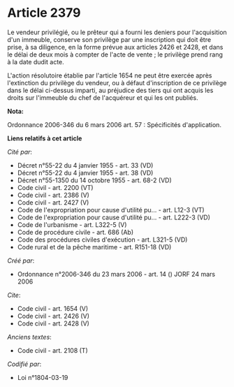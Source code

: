 # Article 2379

Le vendeur privilégié, ou le prêteur qui a fourni les deniers pour l'acquisition d'un immeuble, conserve son privilège par
une inscription qui doit être prise, à sa diligence, en la forme prévue aux articles 2426 et 2428, et dans le délai de deux
mois à compter de l'acte de vente ; le privilège prend rang à la date dudit acte.

L'action résolutoire établie par l'article 1654 ne peut être exercée après l'extinction du privilège du vendeur, ou à défaut
d'inscription de ce privilège dans le délai ci-dessus imparti, au préjudice des tiers qui ont acquis les droits sur
l'immeuble du chef de l'acquéreur et qui les ont publiés.

**Nota:**

Ordonnance 2006-346 du 6 mars 2006 art. 57 : Spécificités d'application.

**Liens relatifs à cet article**

_Cité par_:

  - Décret n°55-22 du 4 janvier 1955 - art. 33 (VD)
  - Décret n°55-22 du 4 janvier 1955 - art. 38 (VD)
  - Décret n°55-1350 du 14 octobre 1955 - art. 68-2 (VD)
  - Code civil - art. 2200 (VT)
  - Code civil - art. 2386 (V)
  - Code civil - art. 2427 (V)
  - Code de l'expropriation pour cause d'utilité pu... - art. L12-3 (VT)
  - Code de l'expropriation pour cause d'utilité pu... - art. L222-3 (VD)
  - Code de l'urbanisme - art. L322-5 (V)
  - Code de procédure civile - art. 686 (Ab)
  - Code des procédures civiles d'exécution - art. L321-5 (VD)
  - Code rural et de la pêche maritime - art. R151-18 (VD)

_Créé par_:

  - Ordonnance n°2006-346 du 23 mars 2006 - art. 14 () JORF 24 mars 2006

_Cite_:

  - Code civil - art. 1654 (V)
  - Code civil - art. 2426 (V)
  - Code civil - art. 2428 (V)

_Anciens textes_:

  - Code civil - art. 2108 (T)

_Codifié par_:

  - Loi n°1804-03-19
